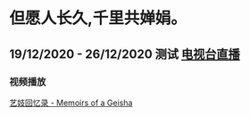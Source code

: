 # 但愿人长久,千里共婵娟。
 
## 19/12/2020 - 26/12/2020 测试 [电视台直播](https://mediateeee.github.io/Live/index.html)

### 视频播放
[艺妓回忆录 - Memoirs of a Geisha](https://mediateeee.github.io/videos/Memoirs-of-a-Geisha.html)
